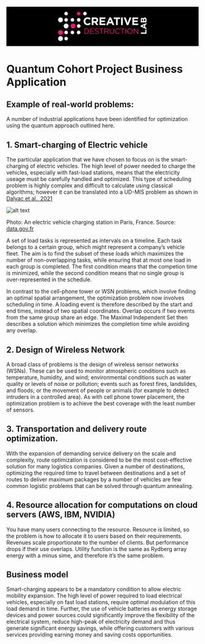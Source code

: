 ![CDL 2020 Cohort Project](../figures/CDL_logo.jpg)
# Quantum Cohort Project Business Application
## 

## Example of real-world problems:
A number of industrial applications have been identified for optimization using the quantum approach outlined here. 
## 1. Smart-charging of Electric vehicle
The particular application that we have chosen to focus on is the smart-charging of electric vehicles. The high level of power needed to charge the vehicles, especially with fast-load stations, means that the electricity useage must be carefully handled and optimized. This type of scheduling problem is highly complex and difficult to calculate using classical algorithms; however it can be translated into a UD-MIS problem as shown in [Dalyac et al., 2021](https://doi.org/10.1140/epjqt/s40507-021-00100-3)

![alt text](https://github.com/ziweiqiu/CohortProject_2021/blob/main/Week2_Rydberg_Atoms/ChargingStation.jpg "EV Charging Station")

Photo: An electric vehicle charging station in Paris, France. Source: [data.gov.fr](https://www.data.gouv.fr/fr/datasets/belib-reseau-parisien-de-bornes-de-recharges-accelerees-22-kw-ac-dc-pour-vehicules-electriques/)

A set of load tasks is represented as intervals on a timeline. Each task belongs to a certain group, which might represent a company’s vehicle fleet. The aim is to find the subset of these loads which maximizes the number of non-overlapping tasks, while ensuring that at most one load in each group is completed. The first condition means that the competion time is minimized, while the second condition means that no single group is over-represented in the schedule.

In contrast to the cell-phone tower or WSN problems, which involve finding an optimal spatial arrangement, the optimization problem now involves scheduling in time. A loading event is therefore described by the start and end times, instead of two spatial coordinates. Overlap occurs if two events from the same group share an edge. The Maximal Independent Set then describes a solution which minimizes the completion time while avoiding any overlap.

## 2. Design of Wireless Network
A broad class of problems is the design of wireless sensor networks (WSNs). These can be used to monitor atmospheric conditions such as temperature, humidity, and wind; environmental conditions such as water quality or levels of noise or pollution; events such as forest fires, landslides, and floods; or the movement of people or animals (for example to detect intruders in a controlled area). As with cell phone tower placement, the optimization problem is to achieve the best coverage with the least number of sensors.

## 3. Transportation and delivery route optimization.
With the expansion of demanding service delivery on the scale and complexity, route optimization is considered to be the most cost-effective solution for many logistics companies. Given a number of destinations, optimizing the required time to travel between destinations and a set of routes to deliver maximum packages by a number of vehicles are few common logistic problems that can be solved through quantum annealing. 

## 4. Resource allocation for computations on cloud servers (AWS, IBM, NVIDIA)
You have many users connecting to the resource. Resource is limited, so the problem is how to allocate it to users based on their requirements. Revenues scale proportionate to the number of clients. But performance drops if their use overlaps. Utility function is the same as Rydberg array energy with a minus sime, and therefore it’s the same problem.

## Business model 
Smart-charging appears to be a mandatory condition to allow electric mobility expansion. The high level of power required to load electrical vehicles, especially on fast load stations, require optimal modulation of this load demand in time. Further, the use of vehicle batteries as energy storage devices and power sources could significantly improve the flexibility of the electrical system, reduce high-peak of electricity demand and thus generate significant energy savings, while offering customers with various services providing earning money and saving costs opportunities. 


